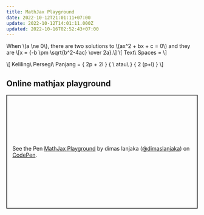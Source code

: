 ```yaml
---
title: MathJax Playground
date: 2022-10-12T21:01:11+07:00
update: 2022-10-12T14:01:11.000Z
updated: 2022-10-16T02:52:43+07:00
---
```


<p>
  When \(a \ne 0\), there are two solutions to \(ax^2 + bx + c = 0\) and they are
  \[x = {-b \pm \sqrt{b^2-4ac} \over 2a}.\]
  \[ Text\ Spaces = \]
</p>

<p>\[ Keliling\ Persegi\ Panjang = { 2p + 2l } { \ atau\ } { 2 (p+l) } \]</p>

<script src="https://polyfill.io/v3/polyfill.min.js?features=es6"></script>
<script id="MathJax-script" async src="https://cdn.jsdelivr.net/npm/mathjax@3/es5/tex-mml-chtml.js">
</script>

## Online mathjax playground

<p class="codepen" data-height="300" data-default-tab="result" data-slug-hash="wvjRReG" data-editable="true" data-user="dimaslanjaka" style="height: 300px; box-sizing: border-box; display: flex; align-items: center; justify-content: center; border: 2px solid; margin: 1em 0; padding: 1em;">
  <span>See the Pen <a href="https://codepen.io/dimaslanjaka/pen/wvjRReG">
  MathJax Playground</a> by dimas lanjaka (<a href="https://codepen.io/dimaslanjaka">@dimaslanjaka</a>)
  on <a href="https://codepen.io" rel="nofollow noopener noreferer">CodePen</a>.</span>
</p>
<script async src="https://cpwebassets.codepen.io/assets/embed/ei.js"></script>